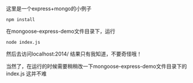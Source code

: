这里是一个express+mongo的小例子
```
npm install
```
在mongoose-express-demo文件目录下，运行
```
node index.js
```
然后去访问localhost:2014/
结果只有我知道，不要奇怪哦！


当然了，在运行的时候需要稍稍改一下mongoose-express-demo文件目录下的index.js
这并不难

